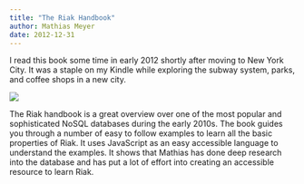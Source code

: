 ```yaml
---
title: "The Riak Handbook"
author: Mathias Meyer
date: 2012-12-31
---
```

 I read this book some time in early 2012 shortly after moving to New York
City. It was a staple on my Kindle while exploring the subway system, parks,
and coffee shops in a new city.

![](/images/reading/the-riak-handbook/east-river.jpeg)

The Riak handbook is a great overview over one of the most popular and sophisticated NoSQL databases during the early 2010s. The book guides you through a number of easy to follow examples to learn all the basic properties of Riak. It uses JavaScript as an easy accessible language to understand the examples. It shows that Mathias has done deep research into the database and has put a lot of effort into creating an accessible resource to learn Riak.


